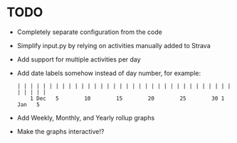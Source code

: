 # TODO

- Completely separate configuration from the code
- Simplify input.py by relying on activities manually added to Strava
- Add support for multiple activities per day
- Add date labels somehow instead of day number, for example:

      | | | | | | | | | | | | | | | | | | | | | | | | | | | | | | | | | | | | | | |
          1 Dec   5        10        15        20        25        30 1 Jan   5

- Add Weekly, Monthly, and Yearly rollup graphs
- Make the graphs interactive!?
